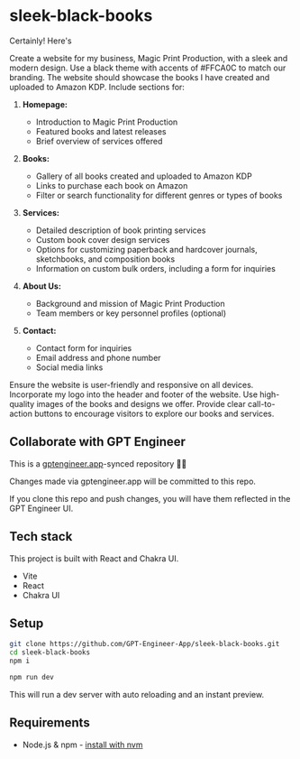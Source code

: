 # sleek-black-books

Certainly! Here's 

Create a website for my business, Magic Print Production, with a sleek and modern design. Use a black theme with accents of #FFCA0C to match our branding. The website should showcase the books I have created and uploaded to Amazon KDP. Include sections for:

1. **Homepage:**
   - Introduction to Magic Print Production
   - Featured books and latest releases
   - Brief overview of services offered

2. **Books:**
   - Gallery of all books created and uploaded to Amazon KDP
   - Links to purchase each book on Amazon
   - Filter or search functionality for different genres or types of books

3. **Services:**
   - Detailed description of book printing services
   - Custom book cover design services
   - Options for customizing paperback and hardcover journals, sketchbooks, and composition books
   - Information on custom bulk orders, including a form for inquiries

4. **About Us:**
   - Background and mission of Magic Print Production
   - Team members or key personnel profiles (optional)

5. **Contact:**
   - Contact form for inquiries
   - Email address and phone number
   - Social media links

Ensure the website is user-friendly and responsive on all devices. Incorporate my logo into the header and footer of the website. Use high-quality images of the books and designs we offer. Provide clear call-to-action buttons to encourage visitors to explore our books and services.

## Collaborate with GPT Engineer

This is a [gptengineer.app](https://gptengineer.app)-synced repository 🌟🤖

Changes made via gptengineer.app will be committed to this repo.

If you clone this repo and push changes, you will have them reflected in the GPT Engineer UI.

## Tech stack

This project is built with React and Chakra UI.

- Vite
- React
- Chakra UI

## Setup

```sh
git clone https://github.com/GPT-Engineer-App/sleek-black-books.git
cd sleek-black-books
npm i
```

```sh
npm run dev
```

This will run a dev server with auto reloading and an instant preview.

## Requirements

- Node.js & npm - [install with nvm](https://github.com/nvm-sh/nvm#installing-and-updating)
